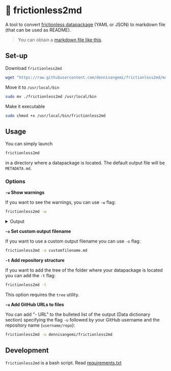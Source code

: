 # 🔧 frictionless2md
A tool to convert [frictionless datapackage](https://specs.frictionlessdata.io/) (YAML or JSON) to markdown file (that can be used as README).

> You can obtain a [markdown file like this](https://github.com/chiaraadornetto/dati-tv-elezioni-ue-2019#readme).

## Set-up
Download `frictionless2md` 
```bash
wget "https://raw.githubusercontent.com/dennisangemi/frictionless2md/main/frictionless2md"
```

Move it to `/usr/local/bin`
```bash
sudo mv ./frictionless2md /usr/local/bin
```

Make it executable
```bash
sudo chmod +x /usr/local/bin/frictionless2md
```

## Usage

You can simply launch 
```bash
frictionless2md
``` 
in a directory where a datapackage is located. The default output file will be `METADATA.md`.

### Options

**`-w` Show warnings**

If you want to see the warnings, you can use `-w` flag:

```bash
frictionless2md -w
```
<details>
<summary>Output</summary>
You will get for example

```
⚠️ Warning: data/contenuti.csv not found. Your meta.md will not contain the example column.
```
</details>


**`-o` Set custom output filename**

If you want to use a custom output filename you can use `-o` flag:
```bash
frictionless2md -o customfilename.md
```

**`-t` Add repository structure**

If you want to add the tree of the folder where your datapackage is located you can add the `-t` flag:
```bash
frictionless2md -t
```

This option requires the `tree` utility.

**`-u` Add GitHub URLs to files**

You can add "- URL" to the bulleted list of the output (Data dictionary section) specifying the flag `-u` followed by your GitHub username and the repository name (`username/repo`):

```bash
frictionless2md -u dennisangemi/frictionless2md
```


## Development
`frictionless2md` is a bash script. Read [requirements.txt](requirements.txt)

